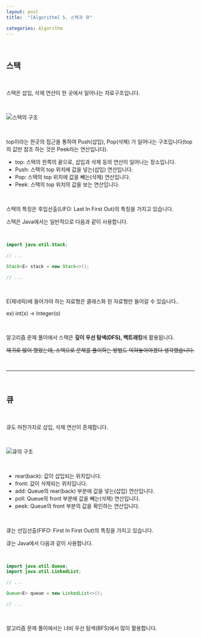 ```yaml
---
layout: post
title:  "[Algorithm] 5. 스택과 큐"

categories: Algorithm
---
```


<br>

## 스택

<br>

스택은 삽입, 삭제 연산이 한 곳에서 일어나는 자료구조입니다.

<br>

![스택의 구조](https://upload.wikimedia.org/wikipedia/commons/thumb/2/29/Data_stack.svg/300px-Data_stack.svg.png)

<br>

top이라는 한곳의 접근을 통하여 Push(삽입), Pop(삭제) 가 일어나는 구조입니다(top의 값만 참조 하는 것은 Peek라는 연산입니다).

* top: 스택의 한쪽의 끝으로, 삽입과 삭제 등의 연산이 일어나는 장소입니다.
* Push: 스택의 top 위치에 값을 넣는(삽입) 연산입니다.
* Pop: 스택의 top 위치에 값을 빼는(삭제) 연산입니다.
* Peek: 스택의 top 위치의 값을 보는 연산입니다.

<br>

스택의 특징은 후입선출(LIFO: Last In First Out)의 특징을 가지고 있습니다.

스택은 Java에서는 일반적으로 다음과 같이 사용합니다.

<br>

```java
import java.util.Stack;

// ...

Stack<E> stack = new Stack<>();

// ...
```

<br>

E(제네릭)에 들어가야 하는 자료형은 클래스화 된 자료형만 들어갈 수 있습니다..

ex) int(x) -> Integer(o)

<br>

알고리즘 문제 풀이에서 스택은 **깊이 우선 탐색(DFS), 백트래킹**에 활용됩니다.

~~재귀로 많이 했었는데, 스택으로 문제를 풀이하는 방법도 익혀놓아야겠다 생각했습니다.~~

<br>

***

<br>

## 큐

<br>

큐도 마찬가지로 삽입, 삭제 연산이 존재합니다. 

<br>

![큐의 구조](https://upload.wikimedia.org/wikipedia/commons/thumb/5/52/Data_Queue.svg/220px-Data_Queue.svg.png)

<br>

* rear(back): 값이 삽입되는 위치입니다.
* front: 값이 삭제되는 위치입니다.
* add: Queue의 rear(back) 부분에 값을 넣는(삽입) 연산입니다.
* poll: Queue의 front 부분에 값을 빼는(삭제) 연산입니다.
* peek: Queue의 front 부분의 값을 확인하는 연산입니다.

<br>

큐는 선입선출(FIFO: First In First Out)의 특징을 가지고 있습니다.

큐는 Java에서 다음과 같이 사용합니다.

<br>

```java
import java.util.Queue;
import java.util.LinkedList;

// ...

Queue<E> queue = new LinkedList<>();

// ...
```

<br>

알고리즘 문제 풀이에서는 너비 우선 탐색(BFS)에서 많이 활용합니다.